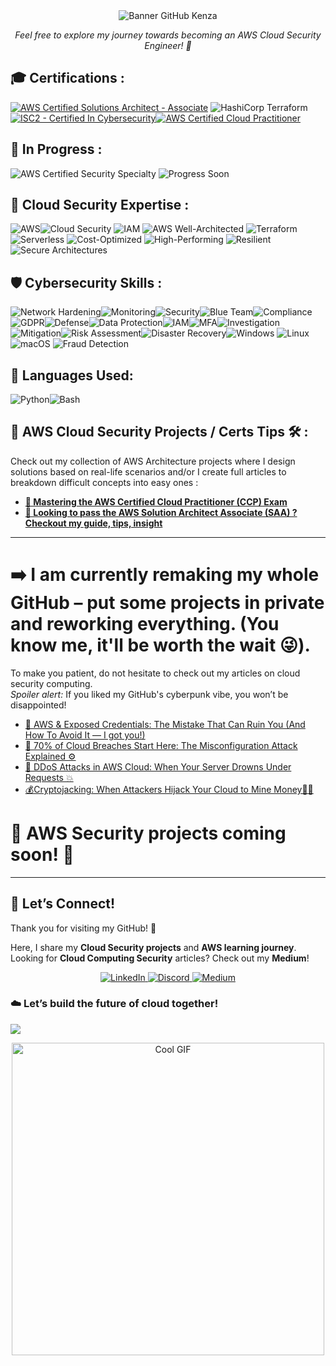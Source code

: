 <div align="center">
  <img src="https://github.com/Kzax01/Kzax01/blob/main/banner%20github%20kenza.gif" alt="Banner GitHub Kenza">
</div>



<p align="center"><em>Feel free to explore my journey towards becoming an AWS Cloud Security Engineer! 🚀</em></p>

## 🎓 Certifications :

[![AWS Certified Solutions Architect - Associate](https://img.shields.io/badge/AWS%20Certified%20Solutions%20Architect-%23000000?style=plastic&logo=amazon-aws&logoColor=white&label=AWS&labelColor=ff9900)](https://aws.amazon.com/certification/certified-solutions-architect-associate/)
![HashiCorp Terraform](https://img.shields.io/badge/HashiCorp%20Terraform-%23000000?style=plastic&logo=terraform&logoColor=white&labelColor=7F5FB3)
[![ISC2 - Certified In Cybersecurity](https://img.shields.io/badge/ISC2%20Certified%20In%20Cybersecurity-%23000000?style=plastic&logo=isc2&logoColor=white&labelColor=blue)](https://www.isc2.org/)[![AWS Certified Cloud Practitioner](https://img.shields.io/badge/AWS%20Certified%20Cloud%20Practitioner-%23000000?style=plastic&logo=amazon-aws&logoColor=white&label=AWS&labelColor=32CD32)](https://aws.amazon.com/certification/cloud-practitioner/)


## 🚀 In Progress : 

 ![AWS Certified Security Specialty](https://img.shields.io/badge/AWS%20Certified%20Security%20Specialty-%23000000?style=plastic&logo=amazon-aws&logoColor=white&labelColor=ff4f00) ![Progress Soon](https://img.shields.io/badge/Progress-Soon-%237F5FB3?style=flat-square&labelColor=black)


## **🔐 Cloud Security Expertise** : 
![AWS](https://img.shields.io/badge/AWS-%23000000?style=plastic&logo=amazon-aws&logoColor=white&labelColor=ff0000)![Cloud Security](https://img.shields.io/badge/Cloud_Security-%23000000?style=plastic&logoColor=white&labelColor=00ff00)  ![IAM](https://img.shields.io/badge/IAM-%23000000?style=plastic&logoColor=white&labelColor=00ffff) ![AWS Well-Architected](https://img.shields.io/badge/AWS_Well_Architected-%23000000?style=plastic&logoColor=white&labelColor=8000ff)  ![Terraform](https://img.shields.io/badge/Terraform-%23000000?style=plastic&logo=terraform&logoColor=white&labelColor=0000ff)![Serverless](https://img.shields.io/badge/Serverless-%23000000?style=plastic&logoColor=white&labelColor=8000ff)  ![Cost-Optimized](https://img.shields.io/badge/Cost_Optimized-%23000000?style=plastic&logo=amazon-aws&logoColor=white&labelColor=ffcc00)  ![High-Performing](https://img.shields.io/badge/High_Performing-%23000000?style=plastic&logo=amazon-aws&logoColor=white&labelColor=ff6600) ![Resilient](https://img.shields.io/badge/Resilient-%23000000?style=plastic&logo=amazon-aws&logoColor=white&labelColor=00ff00) ![Secure Architectures](https://img.shields.io/badge/Secure_Architectures-%23000000?style=plastic&logo=lock&logoColor=white&labelColor=ff4444)


## **🛡️ Cybersecurity Skills** :
![Network Hardening](https://img.shields.io/badge/Network_Hardening-%23000000?style=plastic&logoColor=white&labelColor=0078D6)![Monitoring](https://img.shields.io/badge/Monitoring-%23000000?style=plastic&logoColor=white&labelColor=FFA500)![Security](https://img.shields.io/badge/Security-%23000000?style=plastic&logoColor=white&labelColor=DC143C)![Blue Team](https://img.shields.io/badge/Blue_Team-%23000000?style=plastic&logoColor=white&labelColor=0000CD)![Compliance](https://img.shields.io/badge/Compliance-%23000000?style=plastic&logoColor=white&labelColor=8B008B)![GDPR](https://img.shields.io/badge/GDPR-%23000000?style=plastic&logoColor=white&labelColor=FF69B4)![Defense](https://img.shields.io/badge/Defense-%23000000?style=plastic&logoColor=white&labelColor=32CD32)![Data Protection](https://img.shields.io/badge/Data_Protection-%23000000?style=plastic&logoColor=white&labelColor=00FF7F)![IAM](https://img.shields.io/badge/IAM-%23000000?style=plastic&logoColor=white&labelColor=00FFFF)![MFA](https://img.shields.io/badge/MFA-%23000000?style=plastic&logoColor=white&labelColor=FF4500)![Investigation](https://img.shields.io/badge/Investigation-%23000000?style=plastic&logoColor=white&labelColor=FFD700)![Mitigation](https://img.shields.io/badge/Mitigation-%23000000?style=plastic&logoColor=white&labelColor=ADFF2F)![Risk Assessment](https://img.shields.io/badge/Risk_Assessment-%23000000?style=plastic&logoColor=white&labelColor=008B8B)![Disaster Recovery](https://img.shields.io/badge/Disaster_Recovery-%23000000?style=plastic&logoColor=white&labelColor=6A5ACD)![Windows](https://img.shields.io/badge/Windows-%23000000?style=plastic&logo=windows&logoColor=white&labelColor=0078D6)
![Linux](https://img.shields.io/badge/Linux-%23000000?style=plastic&logo=linux&logoColor=white&labelColor=FCC624)![macOS](https://img.shields.io/badge/macOS-%23000000?style=plastic&logo=apple&logoColor=white&labelColor=000000)
![Fraud Detection](https://img.shields.io/badge/Fraud_Detection-%23000000?style=plastic&logo=shield&logoColor=white&labelColor=FF4500)

## **🐍 Languages Used**:
![Python](https://img.shields.io/badge/Python-%23000000?style=plastic&logo=python&logoColor=white&labelColor=3776AB)![Bash](https://img.shields.io/badge/Bash-%23000000?style=plastic&logo=gnu-bash&logoColor=white&labelColor=4EAA25)

## **🌟 AWS Cloud Security Projects / Certs Tips 🛠️** :

Check out my collection of AWS Architecture projects where I design solutions based on real-life scenarios and/or I create full articles to breakdown difficult concepts into easy ones :

- **[ 🎉 Mastering the AWS Certified Cloud Practitioner (CCP) Exam](https://github.com/Kzax01/Master-the-AWS-cloud-practitioner-cert)**
- **[🎯 Looking to pass the AWS Solution Architect Associate (SAA) ? Checkout my guide, tips, insight](https://github.com/Kzax01/Cracking-the-AWS-SAA-Exam-Tips-Resources-and-My-Personal-Experience)**

---

# ➡️ I am currently remaking my whole GitHub – put some projects in private and reworking everything. (You know me, it'll be worth the wait 😜).  

To make you patient, do not hesitate to check out my articles on cloud security computing.  
_Spoiler alert:_ If you liked my GitHub's cyberpunk vibe, you won’t be disappointed!  

- [🚨 AWS & Exposed Credentials: The Mistake That Can Ruin You (And How To Avoid It — I got you!)](https://medium.com/@Kenza.In.The.Cloud/aws-exposed-credentials-the-mistake-that-can-ruin-you-and-how-to-avoid-it-i-got-you-722c464a0575)  
- [🚨 70% of Cloud Breaches Start Here: The Misconfiguration Attack Explained ⚙️](https://medium.com/@Kenza.In.The.Cloud/70-of-cloud-breaches-start-here-the-misconfiguration-attack-explained-%EF%B8%8F-3b7403559432)  
- [🌊 DDoS Attacks in AWS Cloud: When Your Server Drowns Under Requests 💥](https://medium.com/aws-tip/ddos-attacks-in-aws-cloud-when-your-server-drowns-under-requests-825c3b265016)
- [💰Cryptojacking: When Attackers Hijack Your Cloud to Mine Money🏴‍☠️](https://medium.com/@Kenza.In.The.Cloud/cryptojacking-when-hackers-hijack-your-cloud-to-mine-money-️-fd0f316154cb)

# 🚧 **AWS Security projects coming soon!** 🚧  

---

## 💬 Let’s Connect!  
Thank you for visiting my GitHub! 🌸  

Here, I share my **Cloud Security projects** and **AWS learning journey**.  
Looking for **Cloud Computing Security** articles? Check out my **Medium**!  

<p align="center">
  <a href="https://www.linkedin.com/in/kenza-in-the-cloud/" target="_blank">
    <img src="https://img.shields.io/badge/LinkedIn-0A66C2?style=for-the-badge&logo=linkedin&logoColor=white" alt="LinkedIn">
  </a>
  <a href="https://discord.com/users/kzax01" target="_blank">
    <img src="https://img.shields.io/badge/Discord-5865F2?style=for-the-badge&logo=discord&logoColor=white" alt="Discord">
  </a>
  <a href="https://medium.com/@Kenza.In.The.Cloud" target="_blank">
    <img src="https://img.shields.io/badge/Medium-12100E?style=for-the-badge&logo=medium&logoColor=white" alt="Medium">
  </a>
</p>


### ☁️ Let’s build the future of cloud together!  


[![](https://visitcount.itsvg.in/api?id=Kzax01&icon=6&color=5)](https://visitcount.itsvg.in)

<p align="center">
  <img src="https://i.pinimg.com/originals/91/1d/91/911d914aaf6194489a3f5626bed2bd3a.gif" width="500" alt="Cool GIF">
</p>

